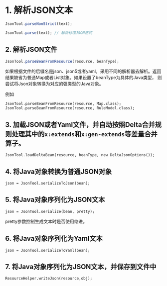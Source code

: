# 1. 解析JSON文本

```javascript
JsonTool.parseNonStrict(text);

JsonTool.parse(text); // 解析标准JSON格式

```

## 2. 解析JSON文件

```javascript
JsonTool.parseBeanFromResource(resource, beanType);
```

如果根据文件的后缀名是json、json5或者yaml，采用不同的解析器去解析。返回结果缺省为普通Map或者List对象。如果设置了beanType为具体的Java类型，
则尝试将Json对象转换为对应的强类型的Java对象。

例如

```
JsonTool.parseBeanFromResource(resource, Map.class);
JsonTool.parseBeanFromResource(resource, RuleModel.class);
```

## 3. 加载JSON或者Yaml文件，并自动按照Delta合并规则处理其中的`x:extends`和`x:gen-extends`等差量合并算子。

```
JsonTool.loadDeltaBean(resource, beanType, new DeltaJsonOptions());
```

## 4. 将Java对象转换为普通JSON对象

```
json = JsonTool.serializeToJson(bean);
```

## 5. 将Java对象序列化为JSON文本

```
json = JsonTool.serialize(bean, pretty);
```

pretty参数控制生成文本时是否使用缩进。

## 6. 将Java对象序列化为Yaml文本

```
json = JsonTool.serializeToYaml(bean);
```

## 7. 将Java对象序列化为JSON文本，并保存到文件中

```
ResourceHelper.writeJson(resource,obj);
```
